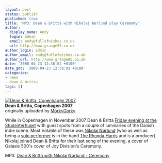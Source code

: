 ```yaml
---
layout: post
status: publish
published: true
title: 'MP3: Dean & Britta with Nikolaj Nørlund play Ceremony'
author:
  display_name: Andy
  login: admin
  email: andy@fullofwishes.co.uk
  url: http://www.grange85.co.uk
author_login: admin
author_email: andy@fullofwishes.co.uk
author_url: http://www.grange85.co.uk
date: '2008-04-23 12:36:02 +0100'
date_gmt: '2008-04-23 12:36:02 +0100'
categories:
- news
- dean & britta
tags: []
---
```

<div class="imagebox-a"><a href="http://www.flickr.com/photos/10140612@N04/2088328431/" title="Photo Sharing"><img src="http://farm3.static.flickr.com/2334/2088328431_e1c44ac4dc_m.jpg" alt="Dean &amp; Britta, Copenhagen 2007" /></a><br/><strong>Dean &amp; Britta, Copenhagen 2007</strong><br/>originally uploaded by <a href="http://www.flickr.com/people/10140612@N04/">MorkyGorky</a></div>
<div>
<p>While in Copenhagen in November 2007 Dean & Britta <a href="/database/show/2007-11-23-dean-britta-studenterhuset-copenhagen-denmark/">Friday evening at the Studenterhuset</a> with guest spots from a couple of luminaries of the Danish indie scene. Most notable of these was <a href="http://www.norlund.com">Nikolaj Nørlund</a> (who as well as being a <a href="http://www.myspace.com/norlund">solo performer</a> is in the band <a href="http://www.myspace.com/rhondaharriscph">The Rhonda Harris</a> and is a producer). Nikolaj joined Dean & Britta for their last song of the evening, a cover of Galaxie 500's cover of Joy Division's Ceremony.</p>
<p></p>
<p>MP3: <a href="http://www.box.net/shared/p6ivdaqcck">Dean & Britta with Nikolaj Nørlund - Ceremony</a></p>
<p><br clear="right"/>
</div>
